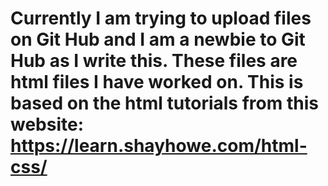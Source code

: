 # Currently I am trying to upload files on Git Hub and I am a newbie to Git Hub as I write this. These files are html files I have worked on. This is based on the html tutorials from this website: https://learn.shayhowe.com/html-css/
